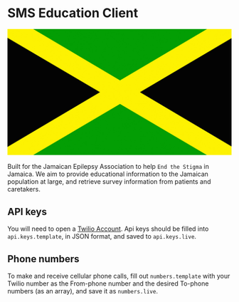 # SMS Education Client

![Jamaican Flag](/images/jamaican-flag.jpg)

Built for the Jamaican Epilepsy Association to help `End the Stigma` in Jamaica.
We aim to provide educational information to the Jamaican population at large, and retrieve
survey information from patients and caretakers.

## API keys
You will need to open a [Twilio Account](http://twilio.com). Api keys should be filled into `api.keys.template`, in JSON format, and saved to `api.keys.live`.

## Phone numbers
To make and receive cellular phone calls, fill out `numbers.template` with your Twilio number as the From-phone number and the desired To-phone numbers (as an array), and save it as `numbers.live`.

